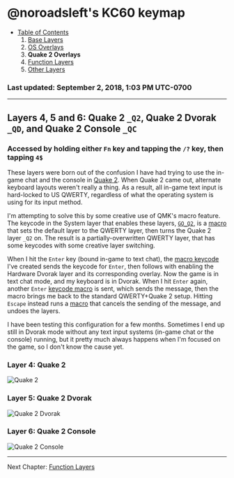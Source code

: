 # @noroadsleft's KC60 keymap

- [Table of Contents](./readme.md)
  1. [Base Layers](./readme_ch1.md)
  2. [OS Overlays](./readme_ch2.md)
  3. **Quake 2 Overlays**
  4. [Function Layers](./readme_ch4.md)
  5. [Other Layers](./readme_ch5.md)

### Last updated: September 2, 2018, 1:03 PM UTC-0700


----

## Layers 4, 5 and 6: Quake 2 `_Q2`, Quake 2 Dvorak `_QD`, and Quake 2 Console `_QC`

### Accessed by holding either `Fn` key and tapping the `/?` key, then tapping `4$`

These layers were born out of the confusion I have had trying to use the in-game chat and the console in [Quake 2](https://en.wikipedia.org/wiki/Quake_II). When Quake 2 came out, alternate keyboard layouts weren't really a thing. As a result, all in-game text input is hard-locked to US QWERTY, regardless of what the operating system is using for its input method.

I'm attempting to solve this by some creative use of QMK's macro feature. The keycode in the System layer that enables these layers, [`GO_Q2`](./keymap.c#L400), is a [macro](./keymap.c#L175-183) that sets the default layer to the QWERTY layer, then turns the Quake 2 layer `_Q2` on. The result is a partially-overwritten QWERTY layer, that has some keycodes with some creative layer switching.

When I hit the `Enter` key (bound in-game to text chat), the [macro keycode](./keymap.c#L184-L191) I've created sends the keycode for `Enter`, then follows with enabling the Hardware Dvorak layer and its corresponding overlay. Now the game is in text chat mode, and my keyboard is in Dvorak. When I hit `Enter` again, another `Enter` [keycode macro](./keymap.c#L192-L199) is sent, which sends the message, then the macro brings me back to the standard QWERTY+Quake 2 setup. Hitting `Escape` instead runs a [macro](./keymap.c#L200-L207) that cancels the sending of the message, and undoes the layers.

I have been testing this configuration for a few months. Sometimes I end up still in Dvorak mode without any text input systems (in-game chat or the console) running, but it pretty much always happens when I'm focused on the game, so I don't know the cause yet.

### Layer 4: Quake 2
![Quake 2](https://i.imgur.com/WEZ9p2u.png)

### Layer 5: Quake 2 Dvorak
![Quake 2 Dvorak](https://i.imgur.com/rhugHN4.png)

### Layer 6: Quake 2 Console
![Quake 2 Console](https://i.imgur.com/dRTAjcy.png)


----

Next Chapter: [Function Layers](./readme_ch4.md)
